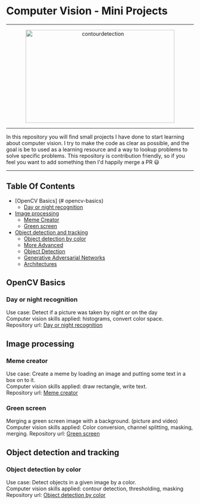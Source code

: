 # Computer Vision - Mini Projects

***

<p align="center">
<img alt="contourdetection" width="400" height="250" src="https://media.giphy.com/media/nRMNBsprKN0zLpaiHO/giphy-downsized-large.gif">
</p>

***

In this repository you will find small projects I have done to start learning about computer vision. I try to make the code as clear as possible, and the goal is be to used as a learning resource and a way to lookup problems to solve specific problems. This repository is contribution friendly, so if you feel you want to add something then I'd happily merge a PR 😃

***

## Table Of Contents

- [OpenCV Basics] (# opencv-basics)
	- [Day or night recognition](#day-or-night-recognition)	
- [Image processing](#tensorflow-tutorials)
	- [Meme Creator](#Meme-Creator)
	- [Green screen](#Green-screen)
- [Object detection and tracking](#pytorch-tutorials)
	- [Object detection by color](#Object-detection-by-color)
	- [More Advanced](#more-advanced)
    - [Object Detection](#Object-Detection)
	- [Generative Adversarial Networks](#Generative-Adversarial-Networks)
	- [Architectures](#architectures)

## OpenCV Basics
### Day or night recognition
Use case: Detect if a picture was taken by night or on the day<br>
Computer vision skills applied: histograms, convert color space.<br>
Repository url: [Day or night recognition](https://github.com/Tobias-GH-Schulz/computer-vision/tree/main/Day%20or%20night%20recognition)<br>
  

## Image processing
### Meme creator
Use case: Create a meme by loading an image and putting some text in a box on to it.<br>
Computer vision skills applied: draw rectangle, write text.<br>
Repository url: [Meme creator](https://github.com/Tobias-GH-Schulz/computer-vision/tree/main/Meme%20creator)<br>

### Green screen
Merging a green screen image with a background. (picture and video)
Computer vision skills applied: Color conversion, channel splitting, masking, merging.
Repository url: [Green screen](https://github.com/Tobias-GH-Schulz/computer-vision/tree/main/Green%20screen)<br>



## Object detection and tracking
### Object detection by color
Use case: Detect objects in a given image by a color.<br>
Computer vision skills applied: contour detection, thresholding, masking
Repository url: [Object detection by color](https://github.com/Tobias-GH-Schulz/computer-vision/tree/main/Object%20detection%20by%20color)<br>










